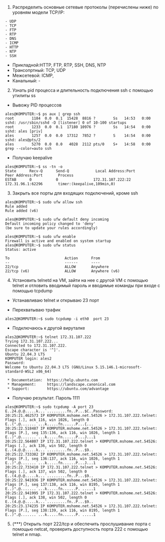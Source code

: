 1. Распределить основные сетевые протоколы (перечислены ниже) по уровням модели TCP/IP:

```console
- UDP
- TCP
- FTP
- RTP
- DNS
- ICMP
- HTTP
- NTP
- SSH
```
 - Прикладной:HTTP, FTP, RTP, SSH, DNS, NTP
 - Трансопртный: TCP, UDP
 - Межсетевой: ICMP,
 - Канальный: -

2. Узнать pid процесса и длительность подключения ssh с помощью утилиты ss

- Вывожу PID процессов
```console
ales@KOMPUTER:~$ ps aux | grep ssh
root        1184  0.0  0.1  15428  8816 ?        Ss   14:53   0:00 sshd: /usr/sbin/sshd -D [listener] 0 of 10-100 startups
root        1233  0.0  0.1  17180 10976 ?        Ss   14:54   0:00 sshd: ales [priv]
ales        1257  0.0  0.0  17312  7852 ?        S    14:54   0:00 sshd: ales@pts/2
ales        5270  0.0  0.0   4028  2112 pts/0    S+   14:58   0:00 grep --color=auto ssh
```
- Получаю keepalive 
```console
ales@KOMPUTER:~$ ss -tn -o
State      Recv-Q      Send-Q            Local Address:Port            Peer Address:Port       Process
ESTAB      0           0                172.31.107.222:22               172.31.96.1:62296       timer:(keepalive,109min,0)
```

3. Закрыть все порты для входящих подключений, кроме ssh
```console
ales@KOMPUTER:~$ sudo ufw allow ssh
Rule added
Rule added (v6)
```
```console
ales@KOMPUTER:~$ sudo ufw default deny incoming
Default incoming policy changed to 'deny'
(be sure to update your rules accordingly)
```

```console
ales@KOMPUTER:~$ sudo ufw enable
Firewall is active and enabled on system startup
ales@KOMPUTER:~$ sudo ufw status
Status: active

To                         Action      From
--                         ------      ----
22/tcp                     ALLOW       Anywhere
22/tcp (v6)                ALLOW       Anywhere (v6)
```


4. Установить telnetd на VM, зайти на нее с другой VM с помощью telnet и отловить вводимый пароль и вводимые команды при входе c помощью tcpdump

- Устанавливаю telnet и открываю 23 порт

- Перехватываю трафик 

```console
ales2@KOMPUTER:~$ sudo tcpdump -i eth0  port 23
```

- Подключаюсь к другой вируталке
```console
ales2@KOMPUTER:~$ telnet 172.31.107.222
Trying 172.31.107.222...
Connected to 172.31.107.222.
Escape character is '^]'.
Ubuntu 22.04.3 LTS
KOMPUTER login: ales2
Password: 
Welcome to Ubuntu 22.04.3 LTS (GNU/Linux 5.15.146.1-microsoft-standard-WSL2 x86_64)

 * Documentation:  https://help.ubuntu.com
 * Management:     https://landscape.canonical.com
 * Support:        https://ubuntu.com/advantage
```
- Получаю результат. Пароль 1111
```console
ales@KOMPUTER:~$ sudo tcpdump -A port 23
E..24.@.@.....k...`.........fn..P...$C..Password:
20:25:21.462573 IP KOMPUTER.mshome.net.54526 > 172.31.107.222.telnet: Flags [.], ack 116, win 1026, length 0
E..(".@.......`...k.....fn......P...{...
20:25:22.518487 IP KOMPUTER.mshome.net.54526 > 172.31.107.222.telnet: Flags [P.], seq 135:136, ack 116, win 1026, length 1
E..)".@.......`...k.....fn......P...J...1
20:25:22.564807 IP 172.31.107.222.telnet > KOMPUTER.mshome.net.54526: Flags [.], ack 136, win 502, length 0
E..(4.@.@.....k...`.........fn..P...$9..
20:25:22.733382 IP KOMPUTER.mshome.net.54526 > 172.31.107.222.telnet: Flags [P.], seq 136:137, ack 116, win 1026, length 1
E..)".@.......`...k.....fn......P...J...1
20:25:22.733410 IP 172.31.107.222.telnet > KOMPUTER.mshome.net.54526: Flags [.], ack 137, win 502, length 0
E..(4.@.@.....k...`.........fn..P...$9..
20:25:22.941936 IP KOMPUTER.mshome.net.54526 > 172.31.107.222.telnet: Flags [P.], seq 137:138, ack 116, win 8195, length 1
E..)".@.......`...k.....fn......P. .....1
20:25:22.941995 IP 172.31.107.222.telnet > KOMPUTER.mshome.net.54526: Flags [.], ack 138, win 502, length 0
E..(4.@.@.....k...`.........fn..P...$9..
20:25:23.174235 IP KOMPUTER.mshome.net.54526 > 172.31.107.222.telnet: Flags [P.], seq 138:139, ack 116, win 8195, length 1
E..)".@.......`...k.....fn......P. .....1
```

5. (***) Открыть порт 222/tcp и обеспечить прослушивание порта с помощью netcat, проверить доступность порта 222 с помощью telnet и nmap.

```
```
